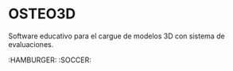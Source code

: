 # OSTEO3D
Software educativo para el cargue de modelos 3D con sistema de evaluaciones.

:HAMBURGER: :SOCCER:
